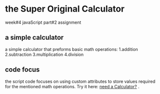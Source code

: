 # the Super Original Calculator
week#4 javaScript part#2 assignment

## a simple calculator
a simple calculator that preforms basic math operations:
1.addition
2.subtraction
3.multiplication
4.division

## code focus
the script code focuses on using custom attributes to store values required for the mentioned math operations.
Try it here: [need a Calculator?](https://edd1eyy.github.io/the-Super-Original-Calculator/) .
